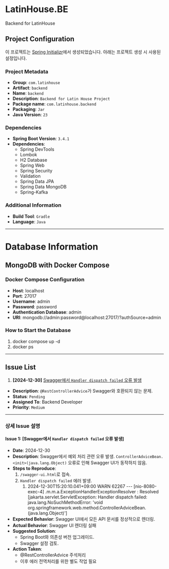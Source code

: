 # LatinHouse.BE
Backend for LatinHouse

## Project Configuration

이 프로젝트는 [Spring Initializr](https://start.spring.io)에서 생성되었습니다. 아래는 프로젝트 생성 시 사용된 설정입니다.

### Project Metadata
- **Group**: `com.latinhouse`
- **Artifact**: `backend`
- **Name**: `backend`
- **Description**: `Backend for Latin House Project`
- **Package name**: `com.latinhouse.backend`
- **Packaging**: `Jar`
- **Java Version**: `23`

### Dependencies
- **Spring Boot Version**: `3.4.1`
- **Dependencies**:
    - Spring DevTools
    - Lombok
    - H2 Database
    - Spring Web
    - Spring Security
    - Validation
    - Spring Data JPA
    - Spring Data MongoDB
    - Spring-Kafka

### Additional Information
- **Build Tool**: `Gradle`
- **Language**: `Java`

---

# Database Information

## MongoDB with Docker Compose

### Docker Compose Configuration
- **Host**: localhost
- **Port**: 27017
- **Username**: admin
- **Password**: password
- **Authentication Database**: admin
- **URI**: mongodb://admin:password@localhost:27017/?authSource=admin

### How to Start the Database
1. docker compose up -d
2. docker ps

---

## Issue List

1. **[2024-12-30]** [Swagger에서 `Handler dispatch failed` 오류 발생](#issue-1)
  - **Description**: `@RestControllerAdvice`가 Swagger와 호환되지 않는 문제.
  - **Status**: `Pending`
  - **Assigned To**: Backend Developer
  - **Priority**: `Medium`

---

### 상세 Issue 설명

#### Issue 1: [Swagger에서 `Handler dispatch failed` 오류 발생]
- **Date**: 2024-12-30
- **Description**: Swagger에서 예외 처리 관련 오류 발생. `ControllerAdviceBean.<init>(java.lang.Object)` 오류로 인해 Swagger UI가 동작하지 않음.
- **Steps to Reproduce**:
  1. `/swagger-ui.html`로 접속.
  2. `Handler dispatch failed` 에러 발생.
     1. 2024-12-30T15:20:10.041+09:00  WARN 62267 --- [nio-8080-exec-4] .m.m.a.ExceptionHandlerExceptionResolver : Resolved [jakarta.servlet.ServletException: Handler dispatch failed: java.lang.NoSuchMethodError: 'void org.springframework.web.method.ControllerAdviceBean.<init>(java.lang.Object)']
- **Expected Behavior**: Swagger UI에서 모든 API 문서를 정상적으로 렌더링.
- **Actual Behavior**: Swagger UI 렌더링 실패
- **Suggested Solution**:
  - Spring Boot와 의존성 버전 업그레이드.
  - Swagger 설정 검토.
- **Action Taken**:
  - @RestControllerAdvice 주석처리
  - 이후 에러 전역처리를 위한 별도 작업 필요
